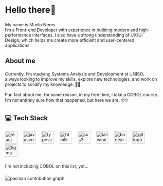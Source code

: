 <h1 align="left">Hello there👋</h1>

###

<p align="left">My name is Murilo Neres.<br>I’m a Front-end Developer with experience in building modern and high-performance interfaces. I also have a strong understanding of UX/UI Design, which helps me create more efficient and user-centered applications.</p>

###

<h2 align="left">About me</h2>

###

<p align="left">Currently, I’m studying Systems Analysis and Development at UNISO, always looking to improve my skills, explore new technologies, and work on projects to solidify my knowledge. 🚀🚀<br><br>Fun fact about me: for some reason, in my free time, I take a COBOL course. I’m not entirely sure how that happened, but here we are. ☝️🤓</p>

###

<h2 align="left">💻 Tech Stack</h2>

###

<div align="left">
  <img src="https://cdn.jsdelivr.net/gh/devicons/devicon/icons/react/react-original.svg" height="40" alt="react logo"  />
  <img width="12" />
  <img src="https://skillicons.dev/icons?i=js" height="40" alt="javascript logo"  />
  <img width="12" />
  <img src="https://skillicons.dev/icons?i=ts" height="40" alt="typescript logo"  />
  <img width="12" />
  <img src="https://cdn.jsdelivr.net/gh/devicons/devicon/icons/html5/html5-original.svg" height="40" alt="html5 logo"  />
  <img width="12" />
  <img src="https://cdn.jsdelivr.net/gh/devicons/devicon/icons/css3/css3-original.svg" height="40" alt="css3 logo"  />
  <img width="12" />
  <img src="https://cdn.simpleicons.org/tailwindcss/06B6D4" height="40" alt="tailwindcss logo"  />
  <img width="12" />
  <img src="https://skillicons.dev/icons?i=bootstrap" height="40" alt="bootstrap logo"  />
  <img width="12" />
  <img src="https://cdn.jsdelivr.net/gh/devicons/devicon/icons/git/git-original.svg" height="40" alt="git logo"  />
  <img width="12" />
  <img src="https://cdn.jsdelivr.net/gh/devicons/devicon/icons/figma/figma-original.svg" height="40" alt="figma logo"  />
</div>

###

<p align="left">I'm not including COBOL on this list, yet...</p>

###

<picture>
  <source media="(prefers-color-scheme: dark)" srcset="https://raw.githubusercontent.com/imMuriloNeres/imMuriloNeres/output/pacman-contribution-graph-dark.svg">
  <source media="(prefers-color-scheme: light)" srcset="https://raw.githubusercontent.com/imMuriloNeres/imMuriloNeres/output/pacman-contribution-graph.svg">
  <img alt="pacman contribution graph" src="https://raw.githubusercontent.com/imMuriloNeres/imMuriloNeres/output/pacman-contribution-graph.svg">
</picture>

###
